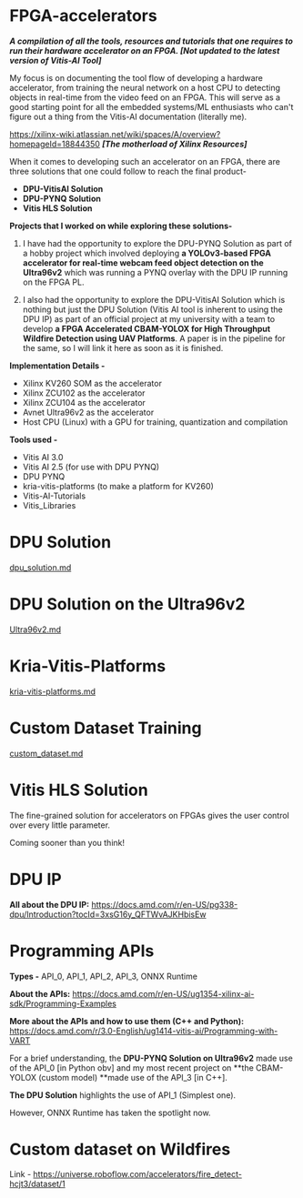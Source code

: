 # FPGA-accelerators 
_**A compilation of all the tools, resources and tutorials that one requires to run their hardware accelerator on an FPGA. [Not updated to the latest version of Vitis-AI Tool]**_ </br>

My focus is on documenting the tool flow of developing a hardware accelerator, from training the neural network on a host CPU to detecting objects in real-time from the video feed on an FPGA. This will serve as a good starting point for all the embedded systems/ML enthusiasts who can't figure out a thing from the Vitis-AI documentation (literally me). </br>

https://xilinx-wiki.atlassian.net/wiki/spaces/A/overview?homepageId=18844350 _**[The motherload of Xilinx Resources]**_

When it comes to developing such an accelerator on an FPGA, there are three solutions that one could follow to reach the final product-
- **DPU-VitisAI Solution**
- **DPU-PYNQ Solution**
- **Vitis HLS Solution**

**Projects that I worked on while exploring these solutions-**
1. I have had the opportunity to explore the DPU-PYNQ Solution as part of a hobby project which involved deploying **a YOLOv3-based FPGA accelerator for real-time webcam feed object detection on the Ultra96v2** which was running a PYNQ overlay with the DPU IP running on the FPGA PL. </br>

2. I also had the opportunity to explore the DPU-VitisAI Solution which is nothing but just the DPU Solution (Vitis AI tool is inherent to using the DPU IP) as part of an official project at my university with a team to develop **a FPGA Accelerated CBAM-YOLOX for High Throughput Wildfire Detection using UAV Platforms**. A paper is in the pipeline for the same, so I will link it here as soon as it is finished. </br>

**Implementation Details -** </br>
- Xilinx KV260 SOM as the accelerator
- Xilinx ZCU102 as the accelerator
- Xilinx ZCU104 as the accelerator
- Avnet Ultra96v2 as the accelerator
- Host CPU (Linux) with a GPU for training, quantization and compilation 

**Tools used -** </br>
- Vitis AI 3.0
- Vitis AI 2.5 (for use with DPU PYNQ)
- DPU PYNQ
- kria-vitis-platforms (to make a platform for KV260)
- Vitis-AI-Tutorials
- Vitis_Libraries

# DPU Solution

[dpu_solution.md](https://github.com/halalboro/fpga-accelerators/blob/a2228ce24e380572921cbb9e6fca7aabe17aebba/dpu_solution.md)

# DPU Solution on the Ultra96v2

[Ultra96v2.md](https://github.com/halalboro/fpga-accelerators/blob/3ffbd2ef849b93e2cf7d83feef69a577a9962356/Ultra96v2.md)

# Kria-Vitis-Platforms

[kria-vitis-platforms.md](https://github.com/halalboro/fpga-accelerators/blob/fffcd140e48e03bb8175c4f258ef5e92f8a2041a/kria-vitis-platforms.md)                                                                                                            
# Custom Dataset Training 

[custom_dataset.md](https://github.com/halalboro/fpga-accelerators/blob/b9f5574049b3637a625f598aa30cde14999e474c/custom_dataset.md)

# Vitis HLS Solution

The fine-grained solution for accelerators on FPGAs gives the user control over every little parameter.

Coming sooner than you think!

# DPU IP

**All about the DPU IP:** https://docs.amd.com/r/en-US/pg338-dpu/Introduction?tocId=3xsG16y_QFTWvAJKHbisEw

# Programming APIs

**Types -** API_0, API_1, API_2, API_3, ONNX Runtime

**About the APIs:** https://docs.amd.com/r/en-US/ug1354-xilinx-ai-sdk/Programming-Examples

**More about the APIs and how to use them (C++ and Python):** https://docs.amd.com/r/3.0-English/ug1414-vitis-ai/Programming-with-VART

For a brief understanding, the **DPU-PYNQ Solution on Ultra96v2** made use of the API_0 [in Python obv] and my most recent project on **the CBAM-YOLOX (custom model) **made use of the API_3 [in C++]. 

**The DPU Solution** highlights the use of API_1 (Simplest one). 

However, ONNX Runtime has taken the spotlight now.

# Custom dataset on Wildfires

Link - https://universe.roboflow.com/accelerators/fire_detect-hcjt3/dataset/1
